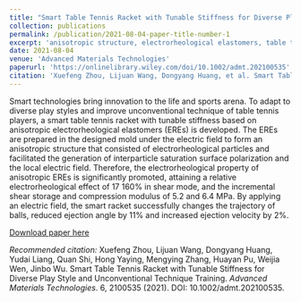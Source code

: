 ```yaml
---
title: "Smart Table Tennis Racket with Tunable Stiffness for Diverse Play Styles and Unconventional Technique Training"
collection: publications
permalink: /publication/2021-08-04-paper-title-number-1
excerpt: 'anisotropic structure, electrorheological elastomers, table tennis racket, tunable stiffness'
date: 2021-08-04
venue: 'Advanced Materials Technologies'
paperurl: 'https://onlinelibrary.wiley.com/doi/10.1002/admt.202100535'
citation: 'Xuefeng Zhou, Lijuan Wang, Dongyang Huang, et al. Smart Table Tennis Racket with Tunable Stiffness for Diverse Play Style and Unconventional Technique Training. Advanced Materials Technologies. 6, 2100535 (2021).'
---
```

Smart technologies bring innovation to the life and sports arena. To adapt to diverse play styles and improve unconventional technique of table tennis players, a smart table tennis racket with tunable stiffness based on anisotropic electrorheological elastomers (EREs) is developed. The EREs are prepared in the designed mold under the electric field to form an anisotropic structure that consisted of electrorheological particles and facilitated the generation of interparticle saturation surface polarization and the local electric field. Therefore, the electrorheological property of anisotropic EREs is significantly promoted, attaining a relative electrorheological effect of 17 160% in shear mode, and the incremental shear storage and compression modulus of 5.2 and 6.4 MPa. By applying an electric field, the smart racket successfully changes the trajectory of balls, reduced ejection angle by 11% and increased ejection velocity by 2%.

[Download paper here](https://www.researchgate.net/publication/353695592_Smart_Table_Tennis_Racket_with_Tunable_Stiffness_for_Diverse_Play_Styles_and_Unconventional_Technique_Training)

*Recommended citation:* Xuefeng Zhou, Lijuan Wang, Dongyang Huang, Yudai Liang, Quan Shi, Hong Yaying, Mengying Zhang, Huayan Pu, Weijia Wen, Jinbo Wu. Smart Table Tennis Racket with Tunable Stiffness for Diverse Play Style and Unconventional Technique Training. *Advanced Materials Technologies*. 6, 2100535 (2021). DOI: 10.1002/admt.202100535.
